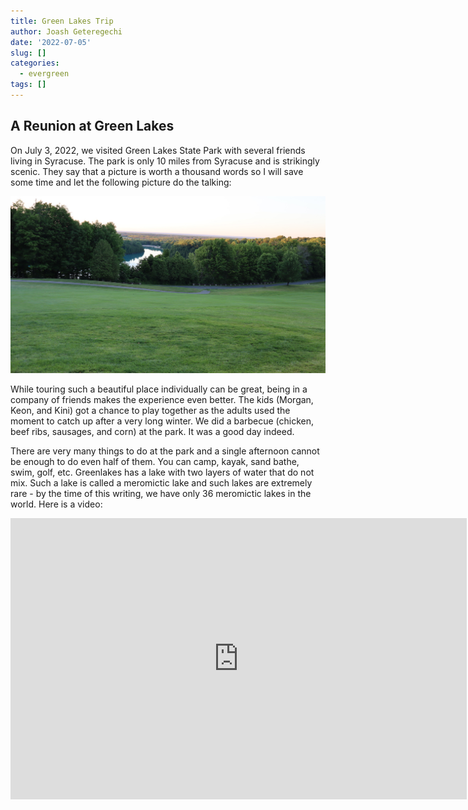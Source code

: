 ```yaml
---
title: Green Lakes Trip
author: Joash Geteregechi
date: '2022-07-05'
slug: []
categories:
  - evergreen
tags: []
---
```


## A Reunion at Green Lakes

On July 3, 2022, we visited Green Lakes State Park with several friends living in Syracuse. The park is only 10 miles from Syracuse and is strikingly scenic. They say that a picture is worth a thousand words so I will save some time and let the following picture do the talking:

![](revoir1.jpg)

While touring such a beautiful place individually can be great, being in a company of friends makes the experience even better. The kids (Morgan, Keon, and Kini) got a chance to play together as the adults used the moment to catch up after a very long winter. We did a barbecue (chicken, beef ribs, sausages, and corn) at the park. It was a good day indeed.

There are very many things to do at the park and a single afternoon cannot be enough to do even half of them. You can camp, kayak, sand bathe, swim, golf, etc. Greenlakes has a lake with two layers of water that do not mix. Such a lake is called a meromictic lake and such lakes are extremely rare - by the time of this writing, we have only 36 meromictic lakes in the world. Here is a video:

<iframe width="730" height="450" src="https://www.youtube.com/embed/tqL-euU4fyA" title="Invisible kayaks at Green Lakes? See what they look like" frameborder="0" allow="accelerometer; autoplay; clipboard-write; encrypted-media; gyroscope; picture-in-picture" allowfullscreen></iframe>


